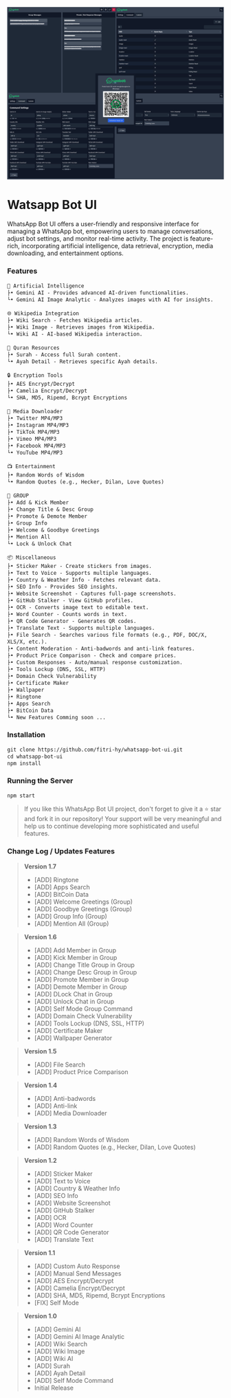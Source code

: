 <img src="./public/z.png">

# Watsapp Bot UI

WhatsApp Bot UI offers a user-friendly and responsive interface for managing a WhatsApp bot, empowering users to manage conversations, adjust bot settings, and monitor real-time activity. The project is feature-rich, incorporating artificial intelligence, data retrieval, encryption, media downloading, and entertainment options.

### Features

```
🤖 Artificial Intelligence
├• Gemini AI - Provides advanced AI-driven functionalities.
└• Gemini AI Image Analytic - Analyzes images with AI for insights.

🌐 Wikipedia Integration
├• Wiki Search - Fetches Wikipedia articles.
├• Wiki Image - Retrieves images from Wikipedia.
└• Wiki AI - AI-based Wikipedia interaction.

🕌 Quran Resources
├• Surah - Access full Surah content.
└• Ayah Detail - Retrieves specific Ayah details.

🔒 Encryption Tools
├• AES Encrypt/Decrypt
├• Camelia Encrypt/Decrypt
└• SHA, MD5, Ripemd, Bcrypt Encryptions

📁 Media Downloader
├• Twitter MP4/MP3
├• Instagram MP4/MP3
├• TikTok MP4/MP3
├• Vimeo MP4/MP3
├• Facebook MP4/MP3
└• YouTube MP4/MP3

📺 Entertainment
├• Random Words of Wisdom
└• Random Quotes (e.g., Hecker, Dilan, Love Quotes)

💬 GROUP
├• Add & Kick Member
├• Change Title & Desc Group
├• Promote & Demote Member
├• Group Info
├• Welcome & Goodbye Greetings
├• Mention All
└• Lock & Unlock Chat

📦 Miscellaneous
├• Sticker Maker - Create stickers from images.
├• Text to Voice - Supports multiple languages.
├• Country & Weather Info - Fetches relevant data.
├• SEO Info - Provides SEO insights.
├• Website Screenshot - Captures full-page screenshots.
├• GitHub Stalker - View GitHub profiles.
├• OCR - Converts image text to editable text.
├• Word Counter - Counts words in text.
├• QR Code Generator - Generates QR codes.
├• Translate Text - Supports multiple languages.
├• File Search - Searches various file formats (e.g., PDF, DOC/X, XLS/X, etc.).
├• Content Moderation - Anti-badwords and anti-link features.
├• Product Price Comparison - Check and compare prices.
├• Custom Responses - Auto/manual response customization.
├• Tools Lockup (DNS, SSL, HTTP)
├• Domain Check Vulnerability
├• Certificate Maker
├• Wallpaper
├• Ringtone
├• Apps Search
├• BitCoin Data
└• New Features Comming soon ...
```

### Installation

```
git clone https://github.com/fitri-hy/whatsapp-bot-ui.git
cd whatsapp-bot-ui
npm install
```

### Running the Server

```
npm start
```

> If you like this WhatsApp Bot UI project, don't forget to give it a ⭐ star and fork it in our repository! Your support will be very meaningful and help us to continue developing more sophisticated and useful features.

### Change Log / Updates Features

> **Version 1.7**
> - [ADD] Ringtone
> - [ADD] Apps Search
> - [ADD] BitCoin Data
> - [ADD] Welcome Greetings (Group)
> - [ADD] Goodbye Greetings (Group)
> - [ADD] Group Info (Group)
> - [ADD] Mention All (Group)

> **Version 1.6**
> - [ADD] Add Member in Group
> - [ADD] Kick Member in Group
> - [ADD] Change Title Group in Group
> - [ADD] Change Desc Group in Group
> - [ADD] Promote Member in Group
> - [ADD] Demote Member in Group
> - [ADD] DLock Chat in Group
> - [ADD] Unlock Chat in Group
> - [ADD] Self Mode Group Command
> - [ADD] Domain Check Vulnerability
> - [ADD] Tools Lockup (DNS, SSL, HTTP)
> - [ADD] Certificate Maker
> - [ADD] Wallpaper Generator

> **Version 1.5**
> - [ADD] File Search
> - [ADD] Product Price Comparison

> **Version 1.4**
> - [ADD] Anti-badwords
> - [ADD] Anti-link
> - [ADD] Media Downloader

> **Version 1.3**
> - [ADD] Random Words of Wisdom
> - [ADD] Random Quotes (e.g., Hecker, Dilan, Love Quotes)
 
> **Version 1.2**
> - [ADD] Sticker Maker
> - [ADD] Text to Voice
> - [ADD] Country & Weather Info
> - [ADD] SEO Info
> - [ADD] Website Screenshot
> - [ADD] GitHub Stalker 
> - [ADD] OCR
> - [ADD] Word Counter
> - [ADD] QR Code Generator
> - [ADD] Translate Text

> **Version 1.1**
> - [ADD] Custom Auto Response
> - [ADD] Manual Send Messages
> - [ADD] AES Encrypt/Decrypt
> - [ADD] Camelia Encrypt/Decrypt
> - [ADD] SHA, MD5, Ripemd, Bcrypt Encryptions
> - [FIX] Self Mode

> **Version 1.0**
> - [ADD] Gemini AI
> - [ADD] Gemini AI Image Analytic
> - [ADD] Wiki Search
> - [ADD] Wiki Image
> - [ADD] Wiki AI
> - [ADD] Surah
> - [ADD] Ayah Detail
> - [ADD] Self Mode Command
> - Initial Release
